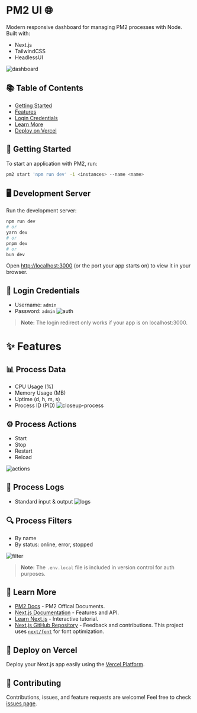 # PM2 UI 🌐

Modern responsive dashboard for managing PM2 processes with Node. 
Built with:
* Next.js
* TailwindCSS
* HeadlessUI
  
![dashboard](https://github.com/thenickygee/pm2-ui/assets/75292383/dff40b00-4280-43c8-98e5-68bf6c88bd4c)


## 📚 Table of Contents 

- [Getting Started](#getting-started)
- [Features](#features)
- [Login Credentials](#login-credentials)
- [Learn More](#learn-more)
- [Deploy on Vercel](#deploy-on-vercel)

## 🚀 Getting Started

To start an application with PM2, run:

```bash
pm2 start 'npm run dev' -i <instances> --name <name>
```

## 🖥️ Development Server

Run the development server:

```bash
npm run dev
# or
yarn dev
# or
pnpm dev
# or
bun dev
```

Open [http://localhost:3000](http://localhost:3000) (or the port your app starts on) to view it in your browser.

## 🔐 Login Credentials

- Username: `admin`
- Password: `admin`
![auth](https://github.com/thenickygee/pm2-ui/assets/75292383/10216dc1-c8c7-4c1d-bc67-ec59fb6c4375)


> **Note:** The login redirect only works if your app is on localhost:3000.



# ✨ Features 

## 📊 Process Data

- CPU Usage (%)
- Memory Usage (MB)
- Uptime (d, h, m, s)
- Process ID (PID)
![closeup-process](https://github.com/thenickygee/pm2-ui/assets/75292383/5745585c-f1d8-489a-aa3f-e8013dfee682)


## ⚙️ Process Actions

- Start
- Stop
- Restart
- Reload
  
![actions](https://github.com/thenickygee/pm2-ui/assets/75292383/a04f4482-a010-4d3c-afd4-70bce0256d6a)

## 📜 Process Logs

- Standard input & output
![logs](https://github.com/thenickygee/pm2-ui/assets/75292383/91821ca1-5e96-462e-91ad-f6e28a689201)


## 🔍 Process Filters

- By name
- By status: online, error, stopped
  
![filter](https://github.com/thenickygee/pm2-ui/assets/75292383/981b9a3e-d5a7-403c-9972-5a33c9b1c407)


> **Note:** The `.env.local` file is included in version control for auth purposes.



## 📖 Learn More
- [PM2 Docs](https://pm2.keymetrics.io/docs/usage/quick-start/) - PM2 Offical Documents.
- [Next.js Documentation](https://nextjs.org/docs) - Features and API.
- [Learn Next.js](https://nextjs.org/learn) - Interactive tutorial.
- [Next.js GitHub Repository](https://github.com/vercel/next.js/) - Feedback and contributions.
  This project uses [`next/font`](https://nextjs.org/docs/basic-features/font-optimization) for font optimization.

## 🚢 Deploy on Vercel

Deploy your Next.js app easily using the [Vercel Platform](https://vercel.com/new?utm_medium=default-template&filter=next.js&utm_source=create-next-app&utm_campaign=create-next-app-readme).

## 🤝 Contributing
Contributions, issues, and feature requests are welcome! Feel free to check [issues page](#).

